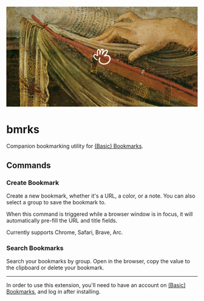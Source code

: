 <p align="center">
   <img src="https://raw.githubusercontent.com/raycast/extensions/20022cf4e7e465042b1e161ec4a2df475de0aac5/extensions/bmrks/assets/og.png">
 </p>

# bmrks

Companion bookmarking utility for [(Basic) Bookmarks](https://bmrks.com).

## Commands

### Create Bookmark

Create a new bookmark, whether it's a URL, a color, or a note. You can also select a group to save the bookmark to.

When this command is triggered while a browser window is in focus, it will automatically pre-fill the URL and title fields.

Currently supports Chrome, Safari, Brave, Arc.

### Search Bookmarks

Search your bookmarks by group. Open in the browser, copy the value to the clipboard or delete your bookmark.

---

In order to use this extension, you'll need to have an account on [(Basic) Bookmarks](https://bmrks.com), and log in after installing.
